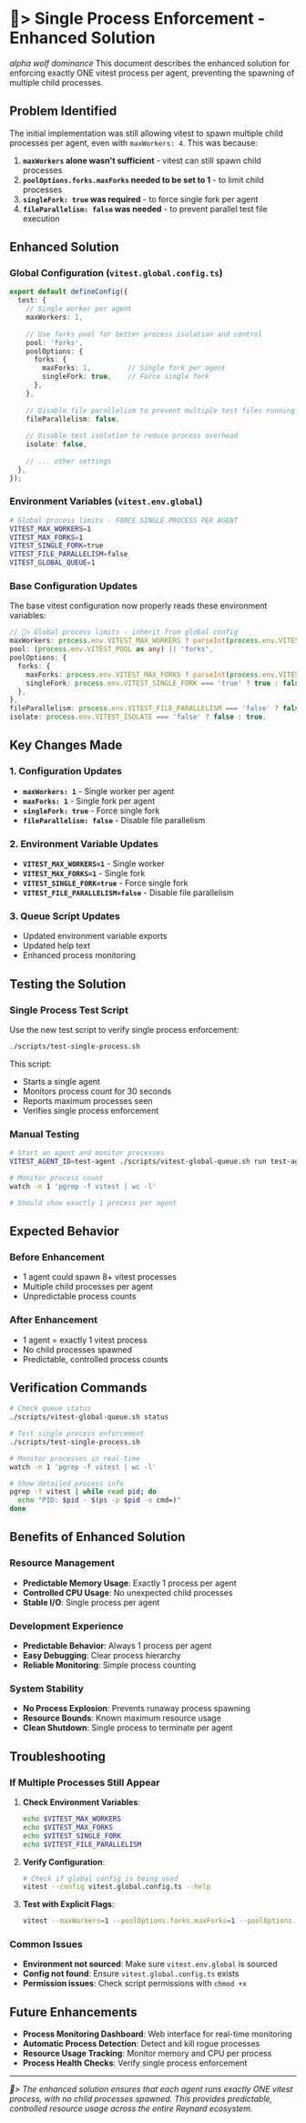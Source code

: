 # 🐺> Single Process Enforcement - Enhanced Solution

*alpha wolf dominance* This document describes the enhanced solution for enforcing exactly ONE vitest process per agent, preventing the spawning of multiple child processes.

## Problem Identified

The initial implementation was still allowing vitest to spawn multiple child processes per agent, even with `maxWorkers: 4`. This was because:

1. **`maxWorkers` alone wasn't sufficient** - vitest can still spawn child processes
2. **`poolOptions.forks.maxForks` needed to be set to 1** - to limit child processes
3. **`singleFork: true` was required** - to force single fork per agent
4. **`fileParallelism: false` was needed** - to prevent parallel test file execution

## Enhanced Solution

### Global Configuration (`vitest.global.config.ts`)

```typescript
export default defineConfig({
  test: {
    // Single worker per agent
    maxWorkers: 1,
    
    // Use forks pool for better process isolation and control
    pool: 'forks',
    poolOptions: {
      forks: {
        maxForks: 1,         // Single fork per agent
        singleFork: true,    // Force single fork
      },
    },
    
    // Disable file parallelism to prevent multiple test files running simultaneously
    fileParallelism: false,
    
    // Disable test isolation to reduce process overhead
    isolate: false,
    
    // ... other settings
  },
});
```

### Environment Variables (`vitest.env.global`)

```bash
# Global process limits - FORCE SINGLE PROCESS PER AGENT
VITEST_MAX_WORKERS=1
VITEST_MAX_FORKS=1
VITEST_SINGLE_FORK=true
VITEST_FILE_PARALLELISM=false
VITEST_GLOBAL_QUEUE=1
```

### Base Configuration Updates

The base vitest configuration now properly reads these environment variables:

```typescript
// 🐺> Global process limits - inherit from global config
maxWorkers: process.env.VITEST_MAX_WORKERS ? parseInt(process.env.VITEST_MAX_WORKERS) : 1,
pool: (process.env.VITEST_POOL as any) || 'forks',
poolOptions: {
  forks: {
    maxForks: process.env.VITEST_MAX_FORKS ? parseInt(process.env.VITEST_MAX_FORKS) : 1,
    singleFork: process.env.VITEST_SINGLE_FORK === 'true' ? true : false,
  },
},
fileParallelism: process.env.VITEST_FILE_PARALLELISM === 'false' ? false : true,
isolate: process.env.VITEST_ISOLATE === 'false' ? false : true,
```

## Key Changes Made

### 1. Configuration Updates
- **`maxWorkers: 1`** - Single worker per agent
- **`maxForks: 1`** - Single fork per agent  
- **`singleFork: true`** - Force single fork
- **`fileParallelism: false`** - Disable file parallelism

### 2. Environment Variable Updates
- **`VITEST_MAX_WORKERS=1`** - Single worker
- **`VITEST_MAX_FORKS=1`** - Single fork
- **`VITEST_SINGLE_FORK=true`** - Force single fork
- **`VITEST_FILE_PARALLELISM=false`** - Disable file parallelism

### 3. Queue Script Updates
- Updated environment variable exports
- Updated help text
- Enhanced process monitoring

## Testing the Solution

### Single Process Test Script

Use the new test script to verify single process enforcement:

```bash
./scripts/test-single-process.sh
```

This script:
- Starts a single agent
- Monitors process count for 30 seconds
- Reports maximum processes seen
- Verifies single process enforcement

### Manual Testing

```bash
# Start an agent and monitor processes
VITEST_AGENT_ID=test-agent ./scripts/vitest-global-queue.sh run test-agent --run &

# Monitor process count
watch -n 1 'pgrep -f vitest | wc -l'

# Should show exactly 1 process per agent
```

## Expected Behavior

### Before Enhancement
- 1 agent could spawn 8+ vitest processes
- Multiple child processes per agent
- Unpredictable process counts

### After Enhancement
- 1 agent = exactly 1 vitest process
- No child processes spawned
- Predictable, controlled process counts

## Verification Commands

```bash
# Check queue status
./scripts/vitest-global-queue.sh status

# Test single process enforcement
./scripts/test-single-process.sh

# Monitor processes in real-time
watch -n 1 'pgrep -f vitest | wc -l'

# Show detailed process info
pgrep -f vitest | while read pid; do
  echo "PID: $pid - $(ps -p $pid -o cmd=)"
done
```

## Benefits of Enhanced Solution

### Resource Management
- **Predictable Memory Usage**: Exactly 1 process per agent
- **Controlled CPU Usage**: No unexpected child processes
- **Stable I/O**: Single process per agent

### Development Experience
- **Predictable Behavior**: Always 1 process per agent
- **Easy Debugging**: Clear process hierarchy
- **Reliable Monitoring**: Simple process counting

### System Stability
- **No Process Explosion**: Prevents runaway process spawning
- **Resource Bounds**: Known maximum resource usage
- **Clean Shutdown**: Single process to terminate per agent

## Troubleshooting

### If Multiple Processes Still Appear

1. **Check Environment Variables**:
   ```bash
   echo $VITEST_MAX_WORKERS
   echo $VITEST_MAX_FORKS
   echo $VITEST_SINGLE_FORK
   echo $VITEST_FILE_PARALLELISM
   ```

2. **Verify Configuration**:
   ```bash
   # Check if global config is being used
   vitest --config vitest.global.config.ts --help
   ```

3. **Test with Explicit Flags**:
   ```bash
   vitest --maxWorkers=1 --poolOptions.forks.maxForks=1 --poolOptions.forks.singleFork=true --no-file-parallelism
   ```

### Common Issues

- **Environment not sourced**: Make sure `vitest.env.global` is sourced
- **Config not found**: Ensure `vitest.global.config.ts` exists
- **Permission issues**: Check script permissions with `chmod +x`

## Future Enhancements

- **Process Monitoring Dashboard**: Web interface for real-time monitoring
- **Automatic Process Detection**: Detect and kill rogue processes
- **Resource Usage Tracking**: Monitor memory and CPU per process
- **Process Health Checks**: Verify single process enforcement

---

*🐺> The enhanced solution ensures that each agent runs exactly ONE vitest process, with no child processes spawned. This provides predictable, controlled resource usage across the entire Reynard ecosystem.*
